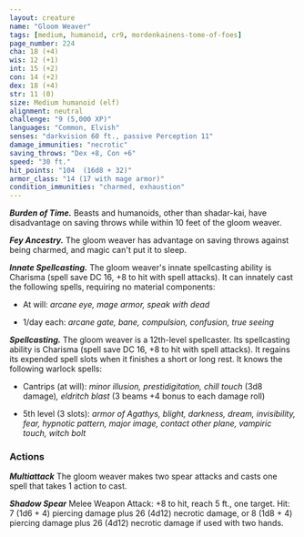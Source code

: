 ```yaml
---
layout: creature
name: "Gloom Weaver"
tags: [medium, humanoid, cr9, mordenkainens-tome-of-foes]
page_number: 224
cha: 18 (+4)
wis: 12 (+1)
int: 15 (+2)
con: 14 (+2)
dex: 18 (+4)
str: 11 (0)
size: Medium humanoid (elf)
alignment: neutral
challenge: "9 (5,000 XP)"
languages: "Common, Elvish"
senses: "darkvision 60 ft., passive Perception 11"
damage_immunities: "necrotic"
saving_throws: "Dex +8, Con +6"
speed: "30 ft."
hit_points: "104  (16d8 + 32)"
armor_class: "14 (17 with mage armor)"
condition_immunities: "charmed, exhaustion"
---
```


***Burden of Time.*** Beasts and humanoids, other than shadar-kai, have disadvantage on saving throws while within 10 feet of the gloom weaver.

***Fey Ancestry.*** The gloom weaver has advantage on saving throws against being charmed, and magic can't put it to sleep.

***Innate Spellcasting.*** The gloom weaver's innate spellcasting ability is Charisma (spell save DC 16, +8 to hit with spell attacks). It can innately cast the following spells, requiring no material components:

* At will: <i>arcane eye, mage armor, speak with dead</i>

* 1/day each: <i>arcane gate, bane, compulsion, confusion, true seeing</i>

***Spellcasting.*** The gloom weaver is a 12th-level spellcaster. Its spellcasting ability is Charisma (spell save DC 16, +8 to hit with spell attacks). It regains its expended spell slots when it finishes a short or long rest. It knows the following warlock spells:

* Cantrips (at will): <i>minor illusion, prestidigitation, chill touch </i>(3d8 damage)<i>, eldritch blast </i>(3 beams +4 bonus to each damage roll)

* 5th level (3 slots): <i>armor of Agathys, blight, darkness, dream, invisibility, fear, hypnotic pattern, major image, contact other plane, vampiric touch, witch bolt</i>


### Actions

***Multiattack*** The gloom weaver makes two spear attacks and casts one spell that takes 1 action to cast.

***Shadow Spear*** Melee Weapon Attack: +8 to hit, reach 5 ft., one target. Hit: 7 (1d6 + 4) piercing damage plus 26 (4d12) necrotic damage, or 8 (1d8 + 4) piercing damage plus 26 (4d12) necrotic damage if used with two hands.
